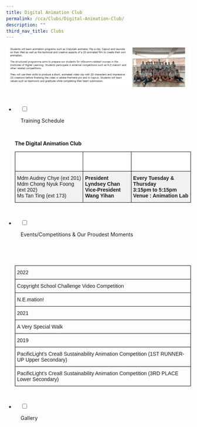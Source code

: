 ```yaml
---
title: Digital Animation Club
permalink: /cca/Clubs/Digital-Animation-Club/
description: ""
third_nav_title: Clubs
---
```

![](/images/Our%20Curriculum/Non%20Academic%20Programmes/CoCurricular%20Activities/Clubs/Digital%20Animation%20Club/D1.png)


<ul class="jekyllcodex_accordion">

  <li>

    <input type="checkbox" id="accordion1">

    <label for="accordion1">Training Schedule</label>

    <div>

<p> <b>The Digital Animation Club</b><br>
			<style type="text/css">
.tg  {border-collapse:collapse;border-spacing:0;}
.tg td{border-color:black;border-style:solid;border-width:1px;font-family:Arial, sans-serif;font-size:14px;
  overflow:hidden;padding:10px 5px;word-break:normal;}
.tg th{border-color:black;border-style:solid;border-width:1px;font-family:Arial, sans-serif;font-size:14px;
  font-weight:normal;overflow:hidden;padding:10px 5px;word-break:normal;}
.tg .tg-ozs2{background-color:#F1F1F1;font-weight:bold;text-align:left;vertical-align:top}
.tg .tg-70mf{background-color:#FFF;color:#FFF;font-weight:bold;text-align:left;vertical-align:top}
.tg .tg-jikt{background-color:#F1F1F1;text-align:left;vertical-align:top}
</style>
<table class="tg">
<thead>
  <tr>
    <th class="tg-70mf">Teachers-in-charge</th>
    <th class="tg-70mf">Committee Members</th>
    <th class="tg-70mf">Training Information</th>
  </tr>
</thead>
<tbody>
  <tr>
    <td class="tg-jikt">Mdm Audrey Chye (ext 201)<br>Mdm Chong Nyuk Foong (ext 202)<br>Ms Tan Ting (ext 173)<br></td>
    <td class="tg-ozs2"><span style="font-weight:bolder">President</span><br>Lyndsey Chan<br><span style="font-weight:bolder">Vice-President</span><br>Wang Yihan</td>
    <td class="tg-ozs2"><span style="font-weight:bolder">Every Tuesday &amp; Thursday</span><br>3:15pm to 5:15pm<br><span style="font-weight:bolder">Venue :</span> Animation Lab</td>
  </tr>
</tbody>
</table>
			</p>

    </div>

</li>
	<li>

    <input type="checkbox" id="accordion2">

    <label for="accordion2">Events/Competitions & Our Proudest Moments</label>

    <div>

    <p> <style type="text/css">
.tg  {border-collapse:collapse;border-spacing:0;}
.tg td{border-color:black;border-style:solid;border-width:1px;font-family:Arial, sans-serif;font-size:14px;
  overflow:hidden;padding:10px 5px;word-break:normal;}
.tg th{border-color:black;border-style:solid;border-width:1px;font-family:Arial, sans-serif;font-size:14px;
  font-weight:normal;overflow:hidden;padding:10px 5px;word-break:normal;}
.tg .tg-0lax{text-align:left;vertical-align:top}
</style>
<table class="tg">
<thead>
  <tr>
    <th class="tg-0lax">2022</th>
  </tr>
</thead>
<tbody>
  <tr>
    <td class="tg-0lax">Copyright School Challenge Video Competition</td>
  </tr>
  <tr>
    <td class="tg-0lax">N.E.mation!</td>
  </tr>
  <tr>
    <td class="tg-0lax">2021</td>
  </tr>
  <tr>
    <td class="tg-0lax">A Very Special Walk</td>
  </tr>
  <tr>
    <td class="tg-0lax">2019</td>
  </tr>
  <tr>
    <td class="tg-0lax">PacificLight’s Crea8 Sustainability Animation Competition (1ST RUNNER-UP Upper Secondary)</td>
  </tr>
  <tr>
    <td class="tg-0lax">PacificLight’s Crea8 Sustainability Animation Competition (3RD PLACE Lower Secondary)</td>
  </tr>
</tbody>
</table> </p>

    </div>

</li>
	
<li>

    <input type="checkbox" id="accordion3">

    <label for="accordion3">Gallery</label>

    <div>

<p> </p>

    </div>

</li>
	
	

	
</ul>